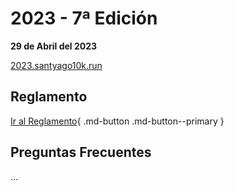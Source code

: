 # 2023 - 7ª Edición

**29 de Abril del 2023**

[2023.santyago10k.run](https://2023.santyago10k.run/)

## Reglamento

[Ir al Reglamento](./reglamento.md){ .md-button .md-button--primary }

## Preguntas Frecuentes

...
